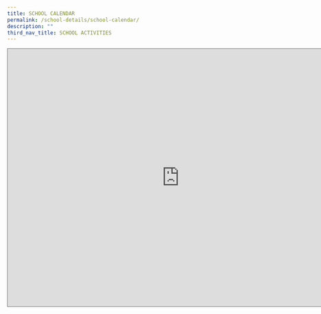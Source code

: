 ```yaml
---
title: SCHOOL CALENDAR
permalink: /school-details/school-calendar/
description: ""
third_nav_title: SCHOOL ACTIVITIES
---
```


<iframe src="https://calendar.google.com/calendar/embed?height=600&wkst=1&bgcolor=%23ffffff&ctz=Asia%2FSingapore&showTabs=0&src=ZW4uc2luZ2Fwb3JlI2hvbGlkYXlAZ3JvdXAudi5jYWxlbmRhci5nb29nbGUuY29t&color=%230B8043" style="border:solid 1px #777" width="800" height="600" frameborder="0" scrolling="no"></iframe>